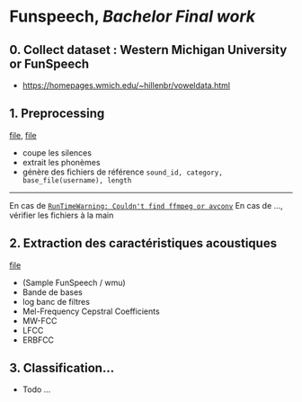 # Funspeech, *Bachelor Final work* 

## 0. Collect dataset : Western Michigan University or FunSpeech
* https://homepages.wmich.edu/~hillenbr/voweldata.html
## 1. Preprocessing
[file](./preprocessing_funspeech.py), [file](./preprocessing_wmusounds.py)
* coupe les silences
* extrait les phonèmes
* génère des fichiers de référence `sound_id, category, base_file(username), length` 
---
En cas de [`RunTimeWarning: Couldn't find ffmpeg or avconv`](http://blog.gregzaal.com/how-to-install-ffmpeg-on-windows/)
En cas de ..., vérifier les fichiers à la main

## 2. Extraction des caractéristiques acoustiques
[file](./extraction_features.py)
* (Sample FunSpeech / wmu)
* Bande de bases
* log banc de filtres
* Mel-Frequency Cepstral Coefficients
* MW-FCC
* LFCC
* ERBFCC

## 3. Classification...
* Todo ...





